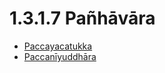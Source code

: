 

# 1.3.1.7 Pañhāvāra

* [Paccayacatukka](1.3.1.7/Paccayacatukka.md)
* [Paccanīyuddhāra](1.3.1.7/Paccaniyuddhara.md)



